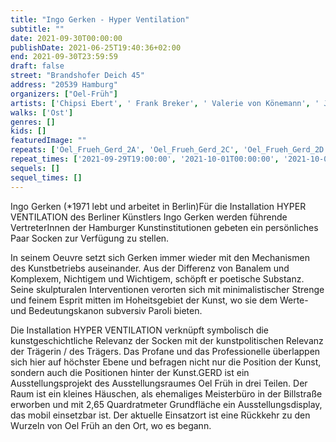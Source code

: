 ```yaml
---
title: "Ingo Gerken - Hyper Ventilation"
subtitle: ""
date: 2021-09-30T00:00:00
publishDate: 2021-06-25T19:40:36+02:00
end: 2021-09-30T23:59:59
draft: false
street: "Brandshofer Deich 45"
address: "20539 Hamburg"
organizers: ["Oel-Früh"]
artists: ['Chipsi Ebert', ' Frank Breker', ' Valerie von Könemann', ' Jil Lahr', ' Tatjana-Peng Zchei']
walks: ['Ost']
genres: []
kids: []
featuredImage: ""
repeats: ['Oel_Frueh_Gerd_2A', 'Oel_Frueh_Gerd_2C', 'Oel_Frueh_Gerd_2D', 'Oel_Frueh_Gerd_2E']
repeat_times: ['2021-09-29T19:00:00', '2021-10-01T00:00:00', '2021-10-02T00:00:00', '2021-10-03T00:00:00']
sequels: []
sequel_times: []
---
```


Ingo Gerken (\*1971 lebt und arbeitet in Berlin)Für die Installation HYPER VENTILATION des Berliner Künstlers Ingo Gerken werden führende VertreterInnen der Hamburger Kunstinstitutionen gebeten ein persönliches Paar Socken zur Verfügung zu stellen.

In seinem Oeuvre setzt sich Gerken immer wieder mit den Mechanismen des Kunstbetriebs auseinander. Aus der Differenz von Banalem und Komplexem, Nichtigem und Wichtigem, schöpft er poetische Substanz. Seine skulpturalen Interventionen verorten sich mit minimalistischer Strenge und feinem Esprit mitten im Hoheitsgebiet der Kunst, wo sie dem Werte- und Bedeutungskanon subversiv Paroli bieten.

Die Installation HYPER VENTILATION verknüpft symbolisch die kunstgeschichtliche Relevanz der Socken mit der kunstpolitischen Relevanz der Trägerin / des Trägers. Das Profane und das Professionelle überlappen sich hier auf höchster Ebene und befragen nicht nur die Position der Kunst, sondern auch die Positionen hinter der Kunst.GERD ist ein Ausstellungsprojekt des Ausstellungsraumes Oel Früh in drei Teilen. Der Raum ist ein kleines Häuschen, als ehemaliges Meisterbüro in der Billstraße erworben und mit 2,65  Quardratmeter  Grundfläche ein Ausstellungsdisplay, das mobil einsetzbar ist. Der aktuelle Einsatzort ist eine Rückkehr zu den Wurzeln von Oel Früh an den Ort, wo es begann.